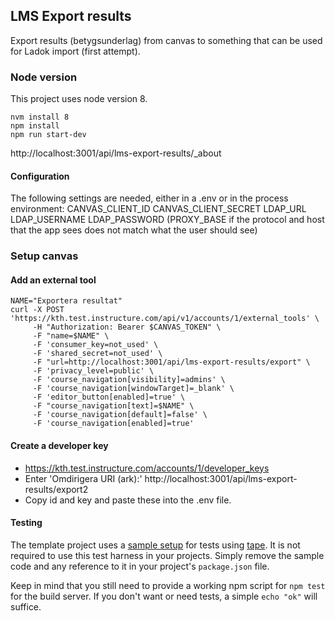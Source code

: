 ## LMS Export results

Export results (betygsunderlag) from canvas to something that can be
used for Ladok import (first attempt).

### Node version

This project uses node version 8.

    nvm install 8
    npm install
    npm run start-dev

http://localhost:3001/api/lms-export-results/_about

#### Configuration

The following settings are needed, either in a .env or in the process
environment:
CANVAS_CLIENT_ID
CANVAS_CLIENT_SECRET
LDAP_URL
LDAP_USERNAME
LDAP_PASSWORD
(PROXY_BASE if the protocol and host that the app sees does not match what the user should see)


### Setup canvas

#### Add an external tool
```
NAME="Exportera resultat"
curl -X POST 'https://kth.test.instructure.com/api/v1/accounts/1/external_tools' \
     -H "Authorization: Bearer $CANVAS_TOKEN" \
     -F "name=$NAME" \
     -F 'consumer_key=not_used' \
     -F 'shared_secret=not_used' \
     -F "url=http://localhost:3001/api/lms-export-results/export" \
     -F 'privacy_level=public' \
     -F 'course_navigation[visibility]=admins' \
     -F 'course_navigation[windowTarget]=_blank' \
     -F 'editor_button[enabled]=true' \
     -F "course_navigation[text]=$NAME" \
     -F 'course_navigation[default]=false' \
     -F 'course_navigation[enabled]=true'
```
#### Create a developer key
- https://kth.test.instructure.com/accounts/1/developer_keys
- Enter 'Omdirigera URI (ark):' http://localhost:3001/api/lms-export-results/export2
- Copy id and key and paste these into the .env file.
#### Testing

The template project uses a [sample setup][sample-test] for
tests using [tape][tape]. It is not required to use this test
harness in your projects. Simply remove the sample code and
any reference to it in your project's `package.json` file.

Keep in mind that you still need to provide a working npm
script for `npm test` for the build server. If you don't want
or need tests, a simple `echo "ok"` will suffice.

[api]: https://github.com/KTH/node-api
[web]: https://github.com/KTH/node-web
[tape]: https://github.com/substack/tape
[sample-test]: test/unit/specs/sampleCtrl-test.js
